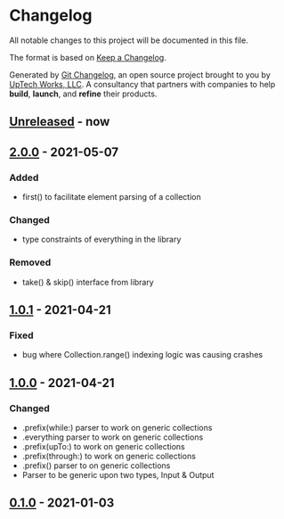 # Changelog

All notable changes to this project will be documented in this file.

The format is based on [Keep a Changelog](https://keepachangelog.com/en/1.0.0/).

Generated by [Git Changelog](https://github.com/uptech/git-cl), an open source project brought to you by [UpTech Works, LLC](https://upte.ch). A consultancy that partners with companies to help **build**, **launch**, and **refine** their products.


## [Unreleased] - now


## [2.0.0] - 2021-05-07

### Added
- first() to facilitate element parsing of a collection

### Changed
- type constraints of everything in the library

### Removed
- take() & skip() interface from library


## [1.0.1] - 2021-04-21

### Fixed
- bug where Collection.range() indexing logic was causing crashes


## [1.0.0] - 2021-04-21

### Changed
- .prefix(while:) parser to work on generic collections
- .everything parser to work on generic collections
- .prefix(upTo:) to work on generic collections
- .prefix(through:) to work on generic collections
- .prefix() parser to on generic collections
- Parser to be generic upon two types, Input & Output


## [0.1.0] - 2021-01-03

[Unreleased]: https://github.com/uptech/FunctionalParserKit/compare/e833452...f4774ca
[2.0.0]: https://github.com/uptech/FunctionalParserKit/compare/990f102...e833452
[1.0.1]: https://github.com/uptech/FunctionalParserKit/compare/8026b75...990f102
[1.0.0]: https://github.com/uptech/FunctionalParserKit/compare/8353b38...8026b75
[0.1.0]: https://github.com/uptech/FunctionalParserKit/compare/71774ed...8353b38
